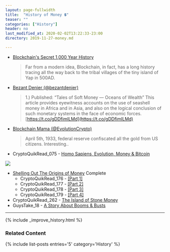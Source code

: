 ```yaml
---
layout: page-fullwidth
title:  "History of Money 💲"
teaser: ""
categories: ["History"]
header: no
last_modified_at: 2020-02-02T13:22:33-23:00
directory: 2019-11-27-money.md

---
```



* [Blockchain's Secret 1,000 Year History](https://www.forbes.com/sites/oliversmith/2018/03/23/blockchains-secret-1000-year-history/)
  > Far from a modern idea, Blockchain, in fact, has a long history tracing all the way back to the tribal villages of the tiny island of Yap in 500AD.
* [Bezant Denier (@bezantdenier)](https://twitter.com/bezantdenier/status/1165613209270833152?s=12)
  > 1.) Published: “Tales of Soft Money — Oceans of Wealth” This article provides eyewitness accounts on the use of seashell money in Africa and in Asia, and also on the logical conclusion of such monetary systems in the face of economic forces. [https://t.co/gDDfimILMd](https://t.co/gDDfimILMd)
* [Blockchain Mama (@EvolutionCrypto)](https://twitter.com/evolutioncrypto/status/981901294850854912?s=12)
  > April 5th, 1933, federal reserve confiscated all the gold from US citizens. Interesting..
* CryptoQuikRead_075 - [Homo Sapiens, Evolution, Money & Bitcoin](https://anchor.fm/thecryptoconomy/episodes/CryptoQuikRead_075---Homo-Sapiens--Evolution--Money--Bitcoin-e2nds7)

[![](https://imgur.com/WLwOn7F.png)](https://nakamotoinstitute.org/shelling-out/)
* [Shelling Out The Origins of Money](https://anchor.fm/thecryptoconomy/episodes/Shelling-Out---The-Origins-of-Money-e2ndom) Complete
  * CryptoQuikRead_176 - [[Part 1]](https://anchor.fm/thecryptoconomy/episodes/CryptoQuikRead_176---Shelling-Out---The-Origins-of-Money-Part-1-e2ndor)
  * CryptoQuikRead_177 - [[Part 2]](https://anchor.fm/thecryptoconomy/episodes/CryptoQuikRead_177---Shelling-Out---The-Origins-of-Money-Part-2-e2ndoq)
  * CryptoQuikRead_178 - [[Part 3]](https://anchor.fm/thecryptoconomy/episodes/CryptoQuikRead_178---Shelling-Out---The-Origins-of-Money-Part-3-e2ndos)
  * CryptoQuikRead_179 - [[Part 4]](https://anchor.fm/thecryptoconomy/episodes/CryptoQuikRead_179---Shelling-Out---The-Origins-of-Money-Part-4-e2ndop)
* CryptoQuikRead_262 - [The Island of Stone Money](https://anchor.fm/thecryptoconomy/episodes/CryptoQuikRead_262---The-Island-of-Stone-Money-e4d6m0)
* GuysTake_18 - [A Story About Booms & Busts](https://anchor.fm/thecryptoconomy/episodes/GuysTake_18---A-Story-About-Booms--Busts-e4aflh)


---

{% include _improve_history.html %}
### Related Content

{% include list-posts entries='5'  category='History' %}
